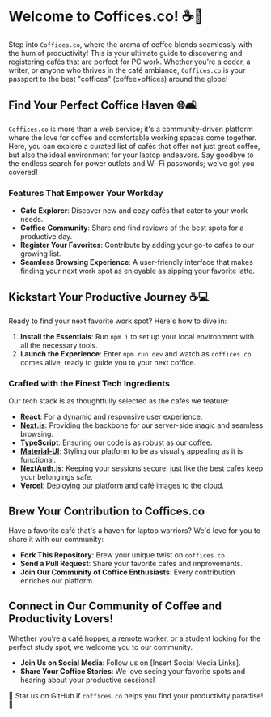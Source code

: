 # Welcome to Coffices.co! ☕️💼

Step into `Coffices.co`, where the aroma of coffee blends seamlessly with the hum of productivity! This is your ultimate guide to discovering and registering cafés that are perfect for PC work. Whether you're a coder, a writer, or anyone who thrives in the café ambiance, `Coffices.co` is your passport to the best "coffices" (coffee+offices) around the globe!

## Find Your Perfect Coffice Haven 🌐🛋️

`Coffices.co` is more than a web service; it's a community-driven platform where the love for coffee and comfortable working spaces come together. Here, you can explore a curated list of cafés that offer not just great coffee, but also the ideal environment for your laptop endeavors. Say goodbye to the endless search for power outlets and Wi-Fi passwords; we've got you covered!

### Features That Empower Your Workday

- **Cafe Explorer**: Discover new and cozy cafés that cater to your work needs.
- **Coffice Community**: Share and find reviews of the best spots for a productive day.
- **Register Your Favorites**: Contribute by adding your go-to cafés to our growing list.
- **Seamless Browsing Experience**: A user-friendly interface that makes finding your next work spot as enjoyable as sipping your favorite latte.

## Kickstart Your Productive Journey ☕️💻

Ready to find your next favorite work spot? Here's how to dive in:

1. **Install the Essentials**: Run `npm i` to set up your local environment with all the necessary tools.
2. **Launch the Experience**: Enter `npm run dev` and watch as `coffices.co` comes alive, ready to guide you to your next coffice.

### Crafted with the Finest Tech Ingredients

Our tech stack is as thoughtfully selected as the cafés we feature:

- **[React](https://reactjs.org/)**: For a dynamic and responsive user experience.
- **[Next.js](https://nextjs.org/)**: Providing the backbone for our server-side magic and seamless browsing.
- **[TypeScript](https://www.typescriptlang.org/)**: Ensuring our code is as robust as our coffee.
- **[Material-UI](https://mui.com/)**: Styling our platform to be as visually appealing as it is functional.
- **[NextAuth.js](https://next-auth.js.org/)**: Keeping your sessions secure, just like the best cafés keep your belongings safe.
- **[Vercel](https://vercel.com/)**: Deploying our platform and café images to the cloud.

## Brew Your Contribution to Coffices.co

Have a favorite café that's a haven for laptop warriors? We'd love for you to share it with our community:

- **Fork This Repository**: Brew your unique twist on `coffices.co`.
- **Send a Pull Request**: Share your favorite cafés and improvements.
- **Join Our Community of Coffice Enthusiasts**: Every contribution enriches our platform.

## Connect in Our Community of Coffee and Productivity Lovers!

Whether you're a café hopper, a remote worker, or a student looking for the perfect study spot, we welcome you to our community.

- **Join Us on Social Media**: Follow us on [Insert Social Media Links].
- **Share Your Coffice Stories**: We love seeing your favorite spots and hearing about your productive sessions!

🌟 Star us on GitHub if `coffices.co` helps you find your productivity paradise! 🌟

